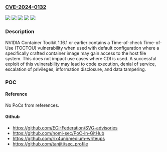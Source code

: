 ### [CVE-2024-0132](https://cve.mitre.org/cgi-bin/cvename.cgi?name=CVE-2024-0132)
![](https://img.shields.io/static/v1?label=Product&message=Container%20Toolkit&color=blue)
![](https://img.shields.io/static/v1?label=Product&message=GPU%20Operator&color=blue)
![](https://img.shields.io/static/v1?label=Version&message=%3D%20All%20versions%20up%20to%20and%20including%2024.6.1%20&color=brighgreen)
![](https://img.shields.io/static/v1?label=Version&message=%3D%20All%20versions%20up%20to%20and%20including%20v1.16.1%20&color=brighgreen)
![](https://img.shields.io/static/v1?label=Vulnerability&message=CWE-367%20Time-of-check%20Time-of-use%20(TOCTOU)%20Race%20Condition&color=brighgreen)

### Description

NVIDIA Container Toolkit 1.16.1 or earlier contains a Time-of-check Time-of-Use (TOCTOU) vulnerability when used with default configuration where a specifically crafted container image may gain access to the host file system. This does not impact use cases where CDI is used. A successful exploit of this vulnerability may lead to code execution, denial of service, escalation of privileges, information disclosure, and data tampering.

### POC

#### Reference
No PoCs from references.

#### Github
- https://github.com/EGI-Federation/SVG-advisories
- https://github.com/nomi-sec/PoC-in-GitHub
- https://github.com/rix4uni/medium-writeups
- https://github.com/tanjiti/sec_profile

